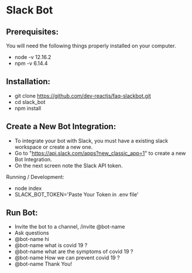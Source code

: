 # Slack Bot


## Prerequisites:
You will need the following things properly installed on your computer.
* node -v 12.16.2
* npm -v 6.14.4


## Installation:
* git clone <https://github.com/dev-reactjs/faq-slackbot.git>
* cd slack_bot
* npm install

## Create a New Bot Integration:
* To integrate your bot with Slack, you must have a existing slack workspace or create a new one.
* Go to "https://api.slack.com/apps?new_classic_app=1" to create a new Bot Integration.
* On the next screen note the Slack API token.

Running / Development:
* node index
* SLACK_BOT_TOKEN='Paste Your Token in .env file'


## Run Bot:
* Invite the bot to a channel, /invite @bot-name
* Ask questions
* @bot-name hi
* @bot-name what is covid 19 ?
* @bot-name what are the symptoms of covid 19 ?
* @bot-name How we can prevent covid 19 ?
* @bot-name Thank You!
